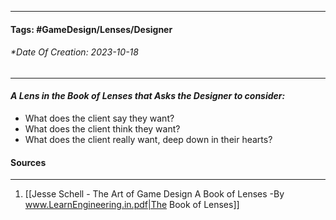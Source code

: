 __________________________________________________________________________
#### **Tags:** #GameDesign/Lenses/Designer
###### *Date Of Creation: 2023-10-18
__________________________________________________________________________

#### ***A Lens in the Book of Lenses that Asks the Designer to consider:***
- What does the client say they want?
- What does the client think they want?
- What does the client really want, deep down in their hearts?
#### Sources
__________________________________________________________________________
1. [[Jesse Schell - The Art of Game Design A Book of Lenses -By www.LearnEngineering.in.pdf|The Book of Lenses]]